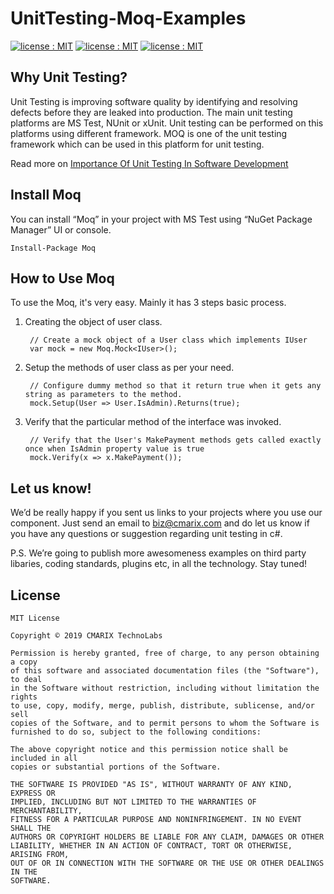 # UnitTesting-Moq-Examples #
<a target="_blank" href="LICENSE"><img src="https://img.shields.io/badge/licence-MIT-brightgreen.svg" alt="license : MIT"></a>
<a target="_blank" href="https://github.com/moq/moq4"><img src="https://img.shields.io/badge/framwork-Moq-blue.svg" alt="license : MIT"></a>
<a target="_blank" href="https://www.nuget.org/packages/Moq"><img src="https://img.shields.io/badge/nuget-Moq-yellowgreen.svg" alt="license : MIT"></a>


## Why Unit Testing? ##
Unit Testing is improving software quality by identifying and resolving defects before they are leaked into production. The main unit testing platforms are MS Test, NUnit or xUnit. Unit testing can be performed on this platforms using different framework. MOQ is one of the unit testing framework which can be used in this platform for unit testing.

Read more on <a target="_blank" href="https://www.cmarix.com/importance-of-unit-testing-in-software-development/">Importance Of Unit Testing In Software Development</a>

## Install Moq ##
You can install “Moq” in your project with MS Test using “NuGet Package Manager” UI or console.

    Install-Package Moq

## How to Use Moq ##

To use the Moq, it's very easy. Mainly it has 3 steps basic process.
	
1. Creating the object of user class.
	
    	// Create a mock object of a User class which implements IUser
        var mock = new Moq.Mock<IUser>();

2. Setup the methods of user class as per your need.

		// Configure dummy method so that it return true when it gets any string as parameters to the method.
		mock.Setup(User => User.IsAdmin).Returns(true);

3. Verify that the particular method of the interface was invoked.
 
	    // Verify that the User's MakePayment methods gets called exactly once when IsAdmin property value is true
	    mock.Verify(x => x.MakePayment());


## Let us know! ##
We’d be really happy if you sent us links to your projects where you use our component. Just send an email to [biz@cmarix.com](mailto:biz@cmarix.com "biz@cmarix.com") and do let us know if you have any questions or suggestion regarding unit testing in c#.

P.S. We’re going to publish more awesomeness examples on third party libaries, coding standards, plugins etc, in all the technology. Stay tuned!

## License ##

	MIT License
	
	Copyright © 2019 CMARIX TechnoLabs
	
	Permission is hereby granted, free of charge, to any person obtaining a copy
	of this software and associated documentation files (the "Software"), to deal
	in the Software without restriction, including without limitation the rights
	to use, copy, modify, merge, publish, distribute, sublicense, and/or sell
	copies of the Software, and to permit persons to whom the Software is
	furnished to do so, subject to the following conditions:
	
	The above copyright notice and this permission notice shall be included in all
	copies or substantial portions of the Software.
	
	THE SOFTWARE IS PROVIDED "AS IS", WITHOUT WARRANTY OF ANY KIND, EXPRESS OR
	IMPLIED, INCLUDING BUT NOT LIMITED TO THE WARRANTIES OF MERCHANTABILITY,
	FITNESS FOR A PARTICULAR PURPOSE AND NONINFRINGEMENT. IN NO EVENT SHALL THE
	AUTHORS OR COPYRIGHT HOLDERS BE LIABLE FOR ANY CLAIM, DAMAGES OR OTHER
	LIABILITY, WHETHER IN AN ACTION OF CONTRACT, TORT OR OTHERWISE, ARISING FROM,
	OUT OF OR IN CONNECTION WITH THE SOFTWARE OR THE USE OR OTHER DEALINGS IN THE
	SOFTWARE.
